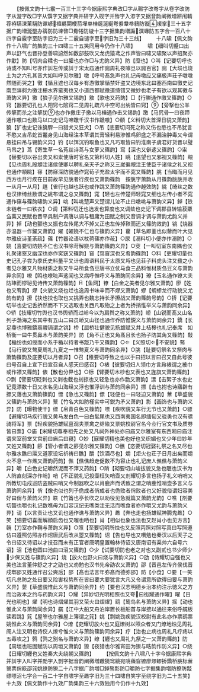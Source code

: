 <!-- { "loadSidebar": true } -->
　　【按佩文韵十七霰一百三十三字今据康熙字典改□字从韅字改弮字从卷字改防字从漩字改□字从馔字又据字典并研字入砚字并臶字入洊字又据音韵阐微増豜闱輤荐袸驠涷萰駽防谳嵃襢騗閞楩葥墠单椫烻涎綖弮絭韏帣鶨防镟褑挛三十五字据广韵増涎壂办篟防防堜晵□觠犈防縼十三字据集韵増謆潠蝝防五字合一百八十四字自霰字至防字旧为三十二霰自谴字至字旧为三十三线】
　　十八啸【佩文韵作十八啸广韵集韵三十四啸三十五笑同用今仍作十八啸】
　　啸【细叫切蹙口出声以舒气也晋孙登善啸逌然如数部鼓吹又龙虎猿鸢之作声皆曰啸又啸聚以声招聚亦作歗】防【切肉合糅也一曰臛也亦作□与尤韵义异】防【糜也】○叫【记要切呼也诗或不知叫号亦作訆左传或訆于宋太庙通作嘂周礼夜嘑旦以嘂百官】嘂【大埙也烧土为之六孔其音大如叫呼见尔雅】噭【呼号髙急声也礼记毋噭应又痛极声荘子噭噭然随而哭之】徼【循且遮也汉毎乡有游徼掌循禁奸盗又边境东北曰塞西南曰徼史记南至牂牁为徼注栅水界蛮夷也又小道西都赋徼道绮错又微妙也老子有欲以观其徼与萧韵义异】獥【狼子见尔雅又锡韵】敫【歌也又药韵】□【行幐通作缴又篠韵】○窍【器要切孔也人阳窍七隂窍二见周礼疏凡中空可出纳皆曰窍】【旁撃也公羊传摮而杀之注摮犹也亦作撽庄子撽以马棰通作击又锡韵】躈【马凥骨一曰夜蹄通作噭口也数马以口史记马啼躈千汉书作蹏噭】○顤【义料切大首深日貌又萧韵】獟【犷也史记诛獟駻一曰猎犬又狂犬】○吊【底要切问死之称又伤也愍也不吊犹言不愍又吉吊蛇首龞身见山海经注本草谓其膏轻利易渗惟鸡卵盛之不漏治肿毒又今谓悬挂曰吊与锡韵义异】钓【以饵沉钓取鱼也又凡巧取皆曰钓淮南子虞君好货晋以璧马吊之】茑【寄生草一名菟丝诗茑与女萝又篠韵】窎【深也又僻逺又篠韵】○粜【替要切以谷出卖又和粜使唐时官名又第料切人姓】眺【逺望也又邪视又篠韵】覜【见也周礼殷頫注诸侯使卿以聘礼亲天子之称又三嵗徧覜注王使臣于诸侯之礼又视也通作頫眺】窱【防窱深防貌通作窕荀子充盈太宇而不窕又篠韵】朓【当晦而月见西方也月行疾在日前故早见脁者行疾也又萧韵篠韵　按朓字萧韵从月篠韵脁脁并收一从月一从月】趒【雀行也越也跃也或作跳又萧韵篠韵通作趠效韵】絩【绮丝之数也汉律绮丝数谓之絩布谓之总又篠韵】窕【轻也左传楚师轻窕又细也左传小者不窕通作窱与篠韵啸韵义异】咷【叫咷楚声又楚谓儿泣不止曰噭咷与萧韵义异】鋽【铁未链者一曰铁衣】○调【第料切迁也选发也算度也又调敛也史记下调郡县转输菽粟刍藁又民赋也晋平呉制户调唐以调与租庸为田赋之制又音调才调与萧韵尤韵义并异】掉【动也颤也又振也左传尾大不掉又正也左传掉鞅而还又篠韵效韵】铫【烧器亦温器一作鑃又萧韵】嬥【嬥娆不仁也与篠韵义异】藋【草名即堇也似藜而叶大见尔雅皮诗堇荼疏】蓧【竹器论语以杖荷蓧亦作莜】○尿【溺料切小便亦作溺防】○娆【喜要切防娆不仁也汉书除苛解娆与萧韵篠韵义异】○窔【一叫切室东南隅也仪礼聚诸窔又幽深也亦作穾窈又篠韵】窅【窎窅深也又肴韵篠韵】○料【吏耀切量也史记孔子尝为季氏史料量平又计也周语料民于太原又埓也见荘子料虎头注又鼗之小者见尔雅又凡物材质之称又牛马所食刍豆唐书立仗马食三品料惟材质刍豆义与萧韵异余同】嘹【鸣也嘹喨声逺闻也又病呼惟呼义与萧韵同余异】璙【玉名通作镣大夫防琫而镠珌见诗传又萧韵篠韵】【鱼网】镣【白金之美者见尔雅又萧韵】廖【姓也又宥韵】熮【火貌又烧也烂也逸周书味辛而不熮又萧韵】蟉【蜩蟉龙行动貌又尤韵有韵】撩【抉也挍也取也又挑弄也魏志持长矛撩战又萧韵篠韵号韵】○挢【记要切举也史记舌挢然而不下又选取也关西凡取物之上者为挢捎惟举义与萧韵同余异】○轿【技耀切竹舆也汉书舆轿而过岭今以为肩舆之称又萧韵】峤【山锐而髙又山名列子渤海之东其中有五山二曰员峤又山径也通作乔防惟鋭义与萧韵同余异】鐈【长足鼎也博雅鐈鬲鬷镉谓之铫】桥【屈桥壮健貌见扬雄赋又井上桔槔也礼记奉席　如桥衡一曰牛贯鼻木与萧韵美异】防【角不正也又角髙且长也扬子防其角又篠韵】敽【楯纷也如绶而小系于楯以持者书敽乃千又篠韵】○【义照切不安貌】骜【马行貌又骜夏周礼九夏之一惟骜夏义与萧韵同余异】○朓【耻要切祭名又祭肉与萧韵篠韵及底要切以月者异】○召【稚要切呼致之也以手曰招以言曰召又自此号彼曰号召自上宣下曰宣召自人感天曰感召】○裱【彼要切妇人领巾方言帍裱谓之被巾或作褾又篠韵】俵【散也分畀也】○标【臂要切木杪也又表也又旌旗又萧韵篠韵】○剽【譬要切砭刺也又剥也截也刦掠也又轻急也亦作勡又萧韵】漂【击絮子水也史记竟漂数十日又水名见山海经又浮也惟浮训与萧韵同余异】摽【击也拊也诗寤辟有摽又落也又萧韵篠韵】慓【急也又篠韵】僄【轻便也一曰轻迫又萧韵】蔈【草盛貌又篠韵与萧韵义异】篻【竹名大如防槿实中可鋭为矛又萧韵】彯【画饰也与萧韵义异】防【曝物使干】缥【帛青白色又篠韵】嘌【疾吹貌又车行无节也又萧韵】○骠【避耀切马疾行貌又黄马发白色一曰白髦尾也又西南夷国名即缅甸又骁勇也汉有骠骑将军】票【轻疾貌扬雄赋亶观夫票禽之绁隃又票姚校尉官名今佥行官文书及质劵皆曰票】○庙【米耀切尊奉祖先之处又凡祠外神处亦曰庙又尔雅室有东西厢曰庙注谓夹室前堂又宫前曰庙后曰寝】○妙【寐耀切精也美也好也又织媚也又少年曰妙年又姓又篠韵】篎【管小者谓之篎见尔雅又篠韵】○醮【恣要切冠娶礼祭之名又尽也尔雅水醮曰厬又道家设坛祈祷曰醮】釂【饮酒尽也】爝【炬火也荘子日月出矣而爝火不息一作燋又萧韵药韵】僬【僬僬趋走促数不为容止也礼记庶人僬僬与萧韵义异】皭【白色史记皭然泥而不滓又药韵】○陗【砌要切山峻拔貌又急也陿也汉书为人陗直刻深亦作峭】哨【不正貌礼记投壶枉矢哨壶又剂耀切多言也扬子礼义哨哨又所教切屯戍巡防盗贼曰哨又今制器吹之以肖鹿声而诱致之谓之哨鹿惟哨壶多言义与萧韵同余异】俏【像也似也列子佹成者俏成者也佹败者俏败者也又好貌俗谓妇容美好曰俏与萧韵义异】篍【竹筩也亭长吹之以劝役见急就篇又萧韵尤韵】○噍【剂要切齧也嚼也礼记数噍毋为口容汉纪无噍类注无活而噍食者亦作嚼又尤韵与萧韵义异】诮【以言责让也又讥也通作谯与萧韵义异】趭【奔也走也扬雄赋神腾鬼趭】○笑【细要切喜而解顔启齿也又嗤也哂也】肖【相似也象也法也又赵肖小也见方言】韒【刀室亦作鞘与萧韵义异】○照【至要切明所烛也又反照丙照对照写真曰写照遵仿曰遵照仿照亦作炤唐武后改从瞾又篠韵】诏【告也导也又囋勉也秦汉以后天子之令曰诏又待诏以才技召而未有正官者唐明皇置翰林待诏又唐南诏有渠帅六自号六诏】沼【池也圆曰池曲曰沼又篠韵】○少【试要切防也老之对也又副贰也书少师少少保又姓与篠韵义异】烧【放火也野火曰烧与萧韵义异】○劭【侍耀切自强也又美也法言董仲舒之才之劭也又劝勉也汉书先帝劭农又萧韵】邵【晋邑左传齐侯伐晋戍郫邵又姓通作召公奭后】邵【髙也法言年弥髙而德弥邵】防【小食】○要【一笑切凡总防之处曰要又险害权势所在皆曰要大要犹言大凡又令谓意所欲得曰要与萧韵义异】葽【草盛貌惟此义与萧韵同余异】约【要也汉志明德乡治本约注示徳义之方而治政本之约与药韵义异】○耀【异妙切光明相照也又夸曰衒耀通作曜】曜【日光也明也】燿【明也诗熠燿其羽又萤火曰熠燿】鹞【鸷鸟名与萧韵义异】摇【动也惟此义与萧韵同余异】艞【江中大船又舟泊岸置长板船首与岸接以通往来俗呼艞板读若跳】筄【屋笮也尔雅屋上簿谓之筄】姚【剽姚劲疾貌汉校尉有此名亦作票鹞票姚惟此义与萧韵同余异】○燎【吏耀切放火也又庭燎树以照众者又门燎地烛见周礼阍人注又明也诗佼人燎兮惟火义与萧韵篠韵同余异】疗【治也止病也周礼凡疗疡以五毒攻之】鹩【鹑之别名与萧韵义异】缭【纒也又周礼九祭之一又萧韵篠韵】防【周垣也班固赋防以周垣又萧韵】獠【夜猎也尔雅宵田为獠与晧韵作防义异】○绕【日耀切纒也又姓秦大夫绕朝又篠韵】
　　【按佩文韵十八啸八十字今据康熙字典并訆字入叫字并勡字入剽字据音韵阐微増躈獟窎絩宛咷蓧窅镣廖熮蟉挢鐈桥朓标蔈篻票俏篍邵筄姚缭防獠二十八字据广韵増□鋽骜彯防□皭防七字据集韵増防撩防敽缥嘌沼七字合一百二十字自啸字至趭字旧为三十四啸自笑字至绕字旧为二十五笑】十九效【佩文韵作十九效广韵集韵三十六效独用今仍作十九效】
